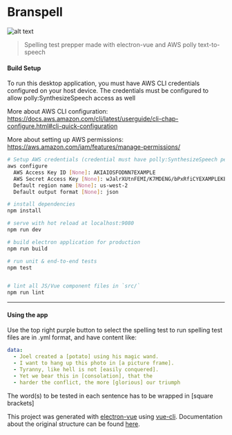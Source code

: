 # Branspell

![alt text](https://raw.githubusercontent.com/triangulated-tetrahedrons/branspell/master/demo/output.gif)

> Spelling test prepper made with electron-vue and AWS polly text-to-speech

#### Build Setup

To run this desktop application, you must have AWS CLI
credentials configured on your host device. The credentials
must be configured to allow polly:SynthesizeSpeech access as well

More about AWS CLI configuration:  
https://docs.aws.amazon.com/cli/latest/userguide/cli-chap-configure.html#cli-quick-configuration 

More about setting up AWS permissions:  
https://aws.amazon.com/iam/features/manage-permissions/ 

``` bash
# Setup AWS credentials (credential must have polly:SynthesizeSpeech permissions)
aws configure
  AWS Access Key ID [None]: AKIAIOSFODNN7EXAMPLE
  AWS Secret Access Key [None]: wJalrXUtnFEMI/K7MDENG/bPxRfiCYEXAMPLEKEY
  Default region name [None]: us-west-2
  Default output format [None]: json

# install dependencies
npm install

# serve with hot reload at localhost:9080
npm run dev

# build electron application for production
npm run build

# run unit & end-to-end tests
npm test


# lint all JS/Vue component files in `src/`
npm run lint

```

---

#### Using the app
Use the top right purple button to select the spelling test to run
spelling test files are in .yml format, and have content like:

``` yaml
data:
  - Joel created a [potato] using his magic wand.
  - I want to hang up this photo in [a picture frame].
  - Tyranny, like hell is not [easily conquered].
  - Yet we bear this in [consolation], that the
  - harder the conflict, the more [glorious] our triumph
```

The word(s) to be tested in each sentence has to be wrapped in [square brackets]

This project was generated with [electron-vue](https://github.com/SimulatedGREG/electron-vue) using [vue-cli](https://github.com/vuejs/vue-cli). Documentation about the original structure can be found [here](https://simulatedgreg.gitbooks.io/electron-vue/content/index.html).
